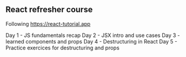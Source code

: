 ## React refresher course

Following https://react-tutorial.app 

Day 1 - JS fundamentals recap
Day 2 - JSX intro and use cases
Day 3 - learned components and props
Day 4 - Destructuring in React
Day 5 - Practice exercices for destructuring and props